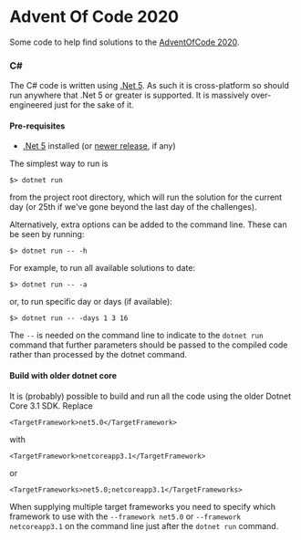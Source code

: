 # Advent Of Code 2020

Some code to help find solutions to the [AdventOfCode 2020](https://adventofcode.com/).

### C#
The C# code is written using [.Net 5](https://dotnet.microsoft.com/download/dotnet/5.0). As such it is cross-platform so should run anywhere that
.Net 5 or greater is supported. It is massively over-engineered just for the sake of it.

#### Pre-requisites
* [.Net 5](https://dotnet.microsoft.com/download/dotnet/5.0) installed (or [newer release](https://dotnet.microsoft.com/download/dotnet), if any)

The simplest way to run is

```
$> dotnet run
```

from the project root directory, which will run the solution for the current day (or 25th if we've gone beyond the last day of the challenges).

Alternatively, extra options can be added to the command line. These can be seen by running:
```
$> dotnet run -- -h
```

For example, to run all available solutions to date:
```
$> dotnet run -- -a
```

or, to run specific day or days (if available):

```
$> dotnet run -- -days 1 3 16
```

The ```--``` is needed on the command line to indicate to the `dotnet run` command that further parameters should be passed to the compiled code rather than processed by the dotnet command.

#### Build with older dotnet core
It is (probably) possible to build and run all the code using the older Dotnet Core 3.1 SDK.
Replace
```
<TargetFramework>net5.0</TargetFramework>
```
with
```
<TargetFramework>netcoreapp3.1</TargetFramework>
```
or
```
<TargetFrameworks>net5.0;netcoreapp3.1</TargetFrameworks>
```

When supplying multiple target frameworks you need to specify which framework to use with the `--framework net5.0` or `--framework netcoreapp3.1` on the command line just after the `dotnet run` command.
